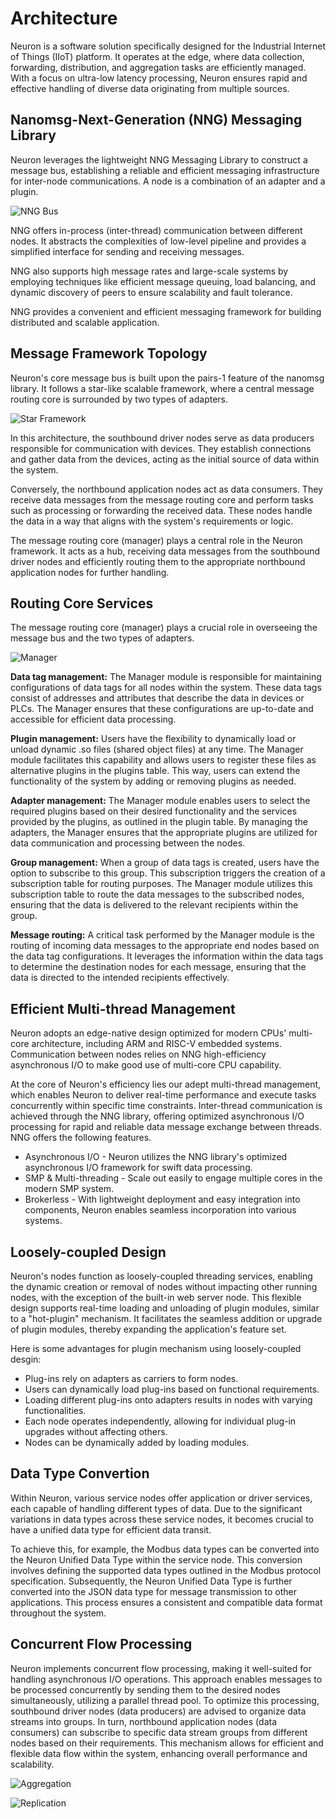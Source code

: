 # Architecture

Neuron is a software solution specifically designed for the Industrial Internet of Things (IIoT) platform. It operates at the edge, where data collection, forwarding, distribution, and aggregation tasks are efficiently managed. With a focus on ultra-low latency processing, Neuron ensures rapid and effective handling of diverse data originating from multiple sources.

## Nanomsg-Next-Generation (NNG) Messaging Library

Neuron leverages the lightweight NNG Messaging Library to construct a message bus, establishing a reliable and efficient messaging infrastructure for inter-node communications. A node is a combination of an adapter and a plugin.

![NNG Bus](./assets/nng.png)

NNG offers in-process (inter-thread) communication between different nodes. It abstracts the complexities of low-level pipeline and provides a simplified interface for sending and receiving messages.

NNG also supports high message rates and large-scale systems by employing techniques like efficient message queuing, load balancing, and dynamic discovery of peers to ensure scalability and fault tolerance.

NNG provides a convenient and efficient messaging framework for building distributed and scalable application.

## Message Framework Topology

Neuron's core message bus is built upon the pairs-1 feature of the nanomsg library. It follows a star-like scalable framework, where a central message routing core is surrounded by two types of adapters.

![Star Framework](./assets/topology.png)

In this architecture, the southbound driver nodes serve as data producers responsible for communication with devices. They establish connections and gather data from the devices, acting as the initial source of data within the system.

Conversely, the northbound application nodes act as data consumers. They receive data messages from the message routing core and perform tasks such as processing or forwarding the received data. These nodes handle the data in a way that aligns with the system's requirements or logic.

The message routing core (manager) plays a central role in the Neuron framework. It acts as a hub, receiving data messages from the southbound driver nodes and efficiently routing them to the appropriate northbound application nodes for further handling.

## Routing Core Services

The message routing core (manager) plays a crucial role in overseeing the message bus and the two types of adapters.

![Manager](./assets/manager.png)

<b>Data tag management:</b> The Manager module is responsible for maintaining configurations of data tags for all nodes within the system. These data tags consist of addresses and attributes that describe the data in devices or PLCs. The Manager ensures that these configurations are up-to-date and accessible for efficient data processing.

<b>Plugin management:</b> Users have the flexibility to dynamically load or unload dynamic .so files (shared object files) at any time. The Manager module facilitates this capability and allows users to register these files as alternative plugins in the plugins table. This way, users can extend the functionality of the system by adding or removing plugins as needed.

<b>Adapter management:</b> The Manager module enables users to select the required plugins based on their desired functionality and the services provided by the plugins, as outlined in the plugin table. By managing the adapters, the Manager ensures that the appropriate plugins are utilized for data communication and processing between the nodes.

<b>Group management:</b> When a group of data tags is created, users have the option to subscribe to this group. This subscription triggers the creation of a subscription table for routing purposes. The Manager module utilizes this subscription table to route the data messages to the subscribed nodes, ensuring that the data is delivered to the relevant recipients within the group.

<b>Message routing:</b> A critical task performed by the Manager module is the routing of incoming data messages to the appropriate end nodes based on the data tag configurations. It leverages the information within the data tags to determine the destination nodes for each message, ensuring that the data is directed to the intended recipients effectively.

## Efficient Multi-thread Management

Neuron adopts an edge-native design optimized for modern CPUs' multi-core architecture, including ARM and RISC-V embedded systems. Communication between nodes relies on NNG high-efficiency asynchronous I/O to make good use of multi-core CPU capability. 

At the core of Neuron's efficiency lies our adept multi-thread management, which enables Neuron to deliver real-time performance and execute tasks concurrently within specific time constraints. Inter-thread communication is achieved through the NNG library, offering optimized asynchronous I/O processing for rapid and reliable data message exchange between threads. NNG offers the following features.

* Asynchronous I/O - Neuron utilizes the NNG library's optimized asynchronous I/O framework for swift data processing.
* SMP & Multi-threading - Scale out easily to engage multiple cores in the modern SMP system.
* Brokerless - With lightweight deployment and easy integration into components, Neuron enables seamless incorporation into various systems.

## Loosely-coupled Design

Neuron's nodes function as loosely-coupled threading services, enabling the dynamic creation or removal of nodes without impacting other running nodes, with the exception of the built-in web server node. This flexible design supports real-time loading and unloading of plugin modules, similar to a "hot-plugin" mechanism. It facilitates the seamless addition or upgrade of plugin modules, thereby expanding the application's feature set.

Here is some advantages for plugin mechanism using loosely-coupled desgin:

* Plug-ins rely on adapters as carriers to form nodes.
* Users can dynamically load plug-ins based on functional requirements.
* Loading different plug-ins onto adapters results in nodes with varying functionalities.
* Each node operates independently, allowing for individual plug-in upgrades without affecting others.
* Nodes can be dynamically added by loading modules.

## Data Type Convertion

Within Neuron, various service nodes offer application or driver services, each capable of handling different types of data. Due to the significant variations in data types across these service nodes, it becomes crucial to have a unified data type for efficient data transit.

To achieve this, for example, the Modbus data types can be converted into the Neuron Unified Data Type within the service node. This conversion involves defining the supported data types outlined in the Modbus protocol specification. Subsequently, the Neuron Unified Data Type is further converted into the JSON data type for message transmission to other applications. This process ensures a consistent and compatible data format throughout the system.

## Concurrent Flow Processing

Neuron implements concurrent flow processing, making it well-suited for handling asynchronous I/O operations. This approach enables messages to be processed concurrently by sending them to the desired nodes simultaneously, utilizing a parallel thread pool. To optimize this processing, southbound driver nodes (data producers) are advised to organize data streams into groups. In turn, northbound application nodes (data consumers) can subscribe to specific data stream groups from different nodes based on their requirements. This mechanism allows for efficient and flexible data flow within the system, enhancing overall performance and scalability.

![Aggregation](./assets/aggregation.png)

![Replication](./assets/replication.png)

